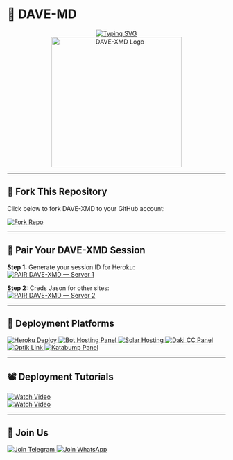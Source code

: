 # 💠 DAVE-MD

<div align="center"> 
  <a href="https://git.io/typing-svg"> 
    <img src="https://readme-typing-svg.demolab.com?font=Poppins&size=40&duration=3000&pause=1000&color=33FF00&center=true&vCenter=true&width=900&height=80&lines=𝐃𝐀𝐕𝐄-𝐌𝐃;Multi+Device+Whatsapp+Bot;Made+By+𝗗𝗔𝗩𝗘-𝗧𝗘𝗖𝗛" alt="Typing SVG" />
  </a> 
</div> 

<div align="center"> 
  <img src="https://files.catbox.moe/lidsgj.jpg" alt="DAVE-XMD Logo" height="300"> 
</div>

---

## 🍴 Fork This Repository
Click below to fork DAVE-XMD to your GitHub account:

<a href="https://github.com/giftdee/DAVE-MD/fork" target="_blank">
  <img src="https://img.shields.io/badge/Fork%20Bot%20Repo-100000?style=for-the-badge&logo=github&logoColor=white" alt="Fork Repo"/>
</a>

---

## 💠 Pair Your DAVE-XMD Session

**Step 1:** Generate your session ID for Heroku:  
[![PAIR DAVE-XMD — Server 1](https://img.shields.io/badge/PAIR%20CODE%20SERVER%201-DAVE--XMD-blue?style=for-the-badge)](https://cypherxdomini-93c190b43dce.herokuapp.com/)  

**Step 2:** Creds Jason for other sites:  
[![PAIR DAVE-XMD — Server 2](https://img.shields.io/badge/PAIR%20CODE%20SERVER%202-DAVE--XMD-blue?style=for-the-badge)](https://dacmvexmd-pair-site.onrender.com/)

---

## 🌌 Deployment Platforms

<a href="https://dashboard.heroku.com/new?template=https://github.com/giftdee/DAVE-MD/tree/main" target="_blank">
  <img alt="Heroku Deploy" src="https://img.shields.io/badge/-Heroku%20Deploy-FF004D?style=for-the-badge&logo=heroku&logoColor=white"/>
</a>
<a href="https://bot-hosting.net/?aff=1068419752923508776" target="_blank">
  <img alt="Bot Hosting Panel" src="https://img.shields.io/badge/Bothosting%20Panel-28a745?style=for-the-badge"/>
</a>
<a href="https://account.solarhosting.cc/" target="_blank">
  <img alt="Solar Hosting" src="https://img.shields.io/badge/Solar_Hosting-FF6B6B?style=for-the-badge&logo=server&logoColor=white"/>
</a>
<a href="https://daki.cc" target="_blank">
  <img alt="Daki CC Panel" src="https://img.shields.io/badge/Daki_CC_PANEL-34495E?style=for-the-badge&logo=server&logoColor=darkorange"/>
</a>
<a href="https://optiklink.com/" target="_blank">
  <img alt="Optik Link" src="https://img.shields.io/badge/Optik_Link_panel-2ECC71?style=for-the-badge&logo=server&logoColor=darkorange"/>
</a>
<a href="https://dashboard.katabump.com/auth/login#ce51a" target="_blank">
  <img alt="Katabump Panel" src="https://img.shields.io/badge/Katabump_panel-D6B7D6?style=for-the-badge&logo=server&logoColor=lightblue"/>
</a>

---

## 📽️ Deployment Tutorials

[![Watch Video](https://img.shields.io/badge/Watch%20on-YouTube-red?logo=youtube)](https://youtu.be/oewdMmpkUCM?si=o6vdNtDCX0R5O_re)  
[![Watch Video](https://img.shields.io/badge/Watch%20on-YouTube-red?logo=youtube)](https://youtu.be/94V78PGHn7Q?si=vnaTpq85xPvLHQeD)

---

## 💬 Join Us

<a href="https://t.me/+3QhFUZHx-nhhZmY1" target="_blank">
  <img src="https://img.shields.io/badge/Join%20Telegram-0078E7?style=for-the-badge&logo=telegram&logoColor=white" alt="Join Telegram"/>
</a>
<a href="https://whatsapp.com/channel/0029VbApvFQ2Jl84lhONkc3k" target="_blank">
  <img src="https://img.shields.io/badge/Join%20WhatsApp-25D366?style=for-the-badge&logo=whatsapp&logoColor=white" alt="Join WhatsApp"/>
</a>
